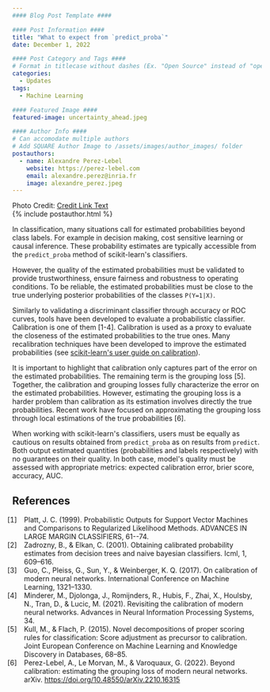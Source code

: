 ```yaml
---
#### Blog Post Template ####

#### Post Information ####
title: "What to expect from `predict_proba`"
date: December 1, 2022

#### Post Category and Tags ####
# Format in titlecase without dashes (Ex. "Open Source" instead of "open-source")
categories:
  - Updates
tags:
  - Machine Learning

#### Featured Image ####
featured-image: uncertainty_ahead.jpeg

#### Author Info ####
# Can accomodate multiple authors
# Add SQUARE Author Image to /assets/images/author_images/ folder
postauthors:
  - name: Alexandre Perez-Lebel
    website: https://perez-lebel.com
    email: alexandre.perez@inria.fr
    image: alexandre_perez.jpeg
---
```

<div>
  <img src="/assets/images/posts_images/{{ page.featured-image }}" alt="">
  <figcaption>
    Photo Credit: <a href="https://caption-link.com">Credit Link Text</a>
  </figcaption>
  {% include postauthor.html %}
</div>

In classification, many situations call for estimated probabilities beyond class labels. For example in decision making, cost sensitive learning or causal inference.
These probability estimates are typically accessible from the `predict_proba` method of scikit-learn's classifiers.

However, the quality of the estimated probabilities must be validated to provide trustworthiness, ensure fairness and robustness to operating conditions.
To be reliable, the estimated probabilities must be close to the true underlying posterior probabilities of the classes `P(Y=1|X)`.

Similarly to validating a discriminant classifier through accuracy or ROC curves, tools have been developed to evaluate a probabilistic classifier.
Calibration is one of them [1-4]. Calibration is used as a proxy to evaluate the closeness of the estimated probabilities to the true ones. Many recalibration techniques have been developed to improve the estimated probabilities (see [scikit-learn's user guide on calibration](https://scikit-learn.org/stable/modules/calibration.html)).

It is important to highlight that calibration only captures part of the error on the estimated probabilities. The remaining term is the grouping loss [5]. Together, the calibration and grouping losses fully characterize the error on the estimated probabilities.
However, estimating the grouping loss is a harder problem than calibration as its estimation involves directly the true probabilities. Recent work have focused on approximating the grouping loss through local estimations of the true probabilities [6].


When working with scikit-learn's classifiers, users must be equally as cautious on results obtained from `predict_proba` as on results from `predict`. Both output estimated quantities (probabilities and labels respectively) with no guarantees on their quality. In both case, model's quality must be assessed with appropriate metrics: expected calibration error, brier score, accuracy, AUC.


## References

<style>
ol > li::marker {
  content: "[" counter(list-item) "]\2003";
}
</style>

<ol>
  <li>Platt, J. C. (1999). Probabilistic Outputs for Support Vector Machines and Comparisons to Regularized Likelihood Methods. ADVANCES IN LARGE MARGIN CLASSIFIERS, 61--74.</li>
  <li>Zadrozny, B., & Elkan, C. (2001). Obtaining calibrated probability estimates from decision trees and naive bayesian classifiers. Icml, 1, 609–616.</li>
  <li>Guo, C., Pleiss, G., Sun, Y., & Weinberger, K. Q. (2017). On calibration of modern neural networks. International Conference on Machine Learning, 1321–1330.</li>
  <li>Minderer, M., Djolonga, J., Romijnders, R., Hubis, F., Zhai, X., Houlsby, N., Tran, D., & Lucic, M. (2021). Revisiting the calibration of modern neural networks. Advances in Neural Information Processing Systems, 34.</li>
  <li>Kull, M., & Flach, P. (2015). Novel decompositions of proper scoring rules for classification: Score adjustment as precursor to calibration. Joint European Conference on Machine Learning and Knowledge Discovery in Databases, 68–85.</li>
  <li>Perez-Lebel, A., Le Morvan, M., & Varoquaux, G. (2022). Beyond calibration: estimating the grouping loss of modern neural networks. arXiv. <a href="https://doi.org/10.48550/arXiv.2210.16315">https://doi.org/10.48550/arXiv.2210.16315</a></li>
</ol>

